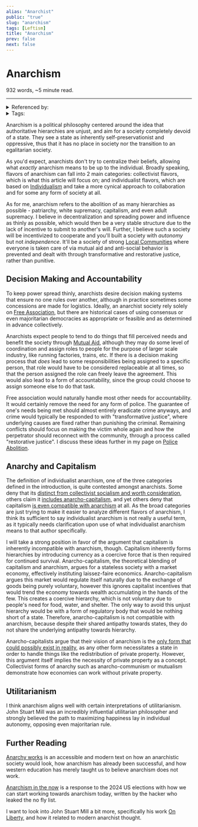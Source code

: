 ```yaml
---
alias: "Anarchist"
public: "true"
slug: "anarchism"
tags: [Leftism]
title: "Anarchism"
prev: false
next: false
---
```

<script setup>
import { data } from '../../git.data.ts';
import { useData } from 'vitepress';
const pageData = useData();
</script>
<h1 class="p-name">Anarchism</h1>
<p>932 words, ~5 minute read. <span v-html="data[`site/${pageData.page.value.relativePath}`]" /></p>
<hr/>

<details><summary>Referenced by:</summary><a href="/garden/direct-action/index.md">Direct Action</a><a href="/garden/free-association/index.md">Free Association</a><a href="/garden/individualism/index.md">Individualism</a><a href="/garden/mutual-aid/index.md">Mutual Aid</a><a href="/garden/on-authority/index.md">On Authority</a></details>

<details><summary>Tags:</summary><a href="/garden/leftism/index.md">Leftism</a></details>

Anarchism is a political philosophy centered around the idea that authoritative hierarchies are unjust, and aim for a society completely devoid of a state. They see a state as inherently self-preservationist and oppressive, thus that it has no place in society nor the transition to an egalitarian society.

As you'd expect, anarchists don't try to centralize their beliefs, allowing what _exactly_ anarchism means to be up to the individual. Broadly speaking, flavors of anarchism can fall into 2 main categories: collectivist flavors, which is what this article will focus on; and individualist flavors, which are based on [Individualism](/garden/individualism/index.md) and take a more cynical approach to collaboration and for some any form of society at all.

As for me, anarchism refers to the abolition of as many hierarchies as possible - patriarchy, white supremacy, capitalism, and even adult supremacy. I believe in decentralization and spreading power and influence as thinly as possible, which would then be a very stable structure due to the lack of incentive to submit to another's will. Further, I believe such a society will be incentivized to cooperate and you'll built a society with _autonomy_ but not _independence_. It'll be a society of strong [Local Communities](/garden/local-communities/index.md) where everyone is taken care of via mutual aid and anti-social behavior is prevented and dealt with through transformative and restorative justice, rather than punitive.

## Decision Making and Accountability

To keep power spread thinly, anarchists desire decision making systems that ensure no one rules over another, although in practice sometimes some concessions are made for logistics. Ideally, an anarchist society rely solely on [Free Association](/garden/free-association/index.md), but there are historical cases of using consensus or even majoritarian democracies as appropriate or feasible and as determined in advance collectively.

Anarchists expect people to tend to do things that fill perceived needs and benefit the society through [Mutual Aid](/garden/mutual-aid/index.md), although they may do some level of coordination and assign roles to people for the purpose of larger scale industry, like running factories, trains, etc. If there is a decision making process that _does_ lead to some responsibilities being assigned to a specific person, that role would have to be considered replaceable at all times, so that the person assigned the role can freely leave the agreement. This would also lead to a form of accountability, since the group could choose to assign someone else to do that task.

Free association would naturally handle most other needs for accountability. It would certainly remove the need for any form of police. The guarantee of one's needs being met should almost entirely eradicate crime anyways, and crime would typically be responded to with "transformative justice", where underlying causes are fixed rather than punishing the criminal. Remaining conflicts should focus on making the victim whole again and how the perpetrator should reconnect with the community, through a process called "restorative justice". I discuss these ideas further in my page on [Police Abolition](/garden/police-abolition/index.md).

## Anarchy and Capitalism

The definition of individualist anarchism, one of the three categories defined in the introduction, is quite contested amongst anarchists. Some deny that its [distinct from collectivist socialism and worth consideration](https://theanarchistlibrary.org/library/joe-peacott-individualism-reconsidered), others claim it [includes anarcho-capitalism,](https://theanarchistlibrary.org/library/geoffrey-ostergaard-anarchism-blackwell-dictionary) and yet others deny that capitalism [is even compatible with anarchism](https://theanarchistlibrary.org/library/the-anarchist-faq-editorial-collective-an-anarchist-faq-full#text-amuse-label-secf0) at all. As the broad categories are just trying to make it easier to analyze different flavors of anarchism, I think its sufficient to say individualist anarchism is not really a useful term, as it typically needs clarification upon use of what individualist anarchism means to that author specifically.

I will take a strong position in favor of the argument that capitalism is inherently incompatible with anarchism, though. Capitalism inherently forms hierarchies by introducing currency as a coercive force that is then required for continued survival. Anarcho-capitalism, the theoretical blending of capitalism and anarchism, argues for a stateless society with a market economy, effectively instituting laissez-faire economics. Anarcho-capitalism argues this market would regulate itself naturally due to the exchange of goods being purely voluntary, however this ignores capitalist incentives that would trend the economy towards wealth accumulating in the hands of the few. This creates a coercive hierarchy, which is not voluntary due to people's need for food, water, and shelter. The only way to avoid this unjust hierarchy would be with a form of regulatory body that would be nothing short of a state. Therefore, anarcho-capitalism is not compatible with anarchism, because despite their shared antipathy towards states, they do not share the underlying antipathy towards hierarchy.

Anarcho-capitalists argue that their vision of anarchism is the [only form that could possibly exist in reality](https://archive.lewrockwell.com/rothbard/rothbard103.html), as any other form necessitates a state in order to handle things like the redistribution of private property. However, this argument itself implies the necessity of private property as a concept. Collectivist forms of anarchy such as anarcho-communism or mutualism demonstrate how economies can work without private property.

## Utilitarianism

I think anarchism aligns well with certain interpretations of utilitarianism. John Stuart Mill was an incredibly influential utilitarian philosopher and strongly believed the path to maximizing happiness lay in individual autonomy, opposing even majoritarian rule.

## Further Reading

[Anarchy works](https://theanarchistlibrary.org/library/peter-gelderloos-anarchy-works) is an accessible and modern text on how an anarchistic society would look, how anarchism has already been successful, and how western education has merely taught us to believe anarchism does not work.

[Anarchism in the now](https://maia.crimew.gay/posts/anarchism-in-the-now/) is a response to the 2024 US elections with how we can start working towards anarchism today, written by the hacker who leaked the no fly list.

I want to look into John Stuart Mill a bit more, specifically his work [On Liberty](https://archive.org/details/onliberty00inmill), and how it related to modern anarchist thought.